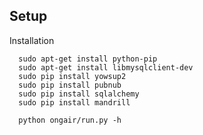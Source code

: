 ## Setup ##
  Installation

  ```
    sudo apt-get install python-pip
    sudo apt-get install libmysqlclient-dev
    sudo pip install yowsup2
    sudo pip install pubnub
    sudo pip install sqlalchemy
    sudo pip install mandrill
  ```


  ```
    python ongair/run.py -h
  ```
